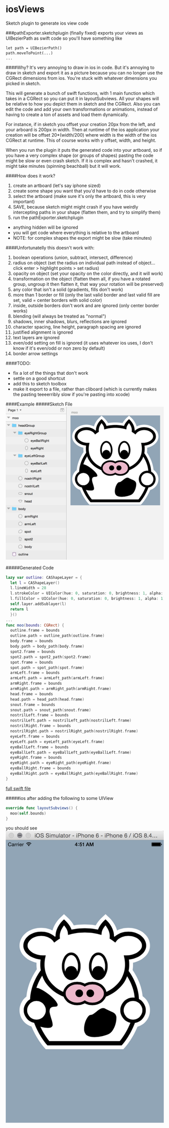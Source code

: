 iosViews
========

Sketch plugin to generate ios view code

###pathExporter.sketchplugin (finally fixed)
exports your views as UIBezierPath as swift code
so you'll have something like

    let path = UIBezierPath()
    path.moveToPoint(...)
    ...

####Why?
It's very annoying to draw in ios in code. But it's annoying to draw in sketch and export it as a picture because you can no longer use the CGRect dimensions from ios. You're stuck with whatever dimensions you picked in sketch.

This will generate a bunch of swift functions, with 1 main function which takes in a CGRect so you can put it in layoutSubviews. All your shapes will be relative to how you depict them in sketch and the CGRect. Also you can edit the code and add your own transformations or animations, instead of having to create a ton of assets and load them dynamically.

For instance, if in sketch you offset your creation 20px from the left, and your arboard is 200px in width. Then at runtime of the ios application your creation will be offset 20*(width/200) where width is the width of the ios CGRect at runtime. This of course works with y offset, width, and height.

When you run the plugin it puts the generated code into your artboard, so if you have a very complex shape (or groups of shapes) pasting the code might be slow or even crash sketch. If it is complex and hasn't crashed, it might take minutes (spinning beachball) but it will work.


####How does it work?
1. create an artboard (let's say iphone sized)
1. create some shape you want that you'd have to do in code otherwise
1. select the artboard (make sure it's only the artboard, this is very important)
1. SAVE, because sketch might might crash if you have weirdly intercepting paths in your shape (flatten them, and try to simplify them)
1. run the pathExporter.sketchplugin
  - anything hidden will be ignored
  - you will get code where everything is relative to the artboard
  - NOTE: for complex shapes the export might be slow (take minutes)

####Unfortunatelly this doesn't work with:
1. boolean operations (union, subtract, intersect, difference)
1. radius on object (set the radius on individual path instead of object... click enter > highlight points > set radius)
1. opacity on object (set your opacity on the color directly, and it will work)
1. transformation on the object (flatten them all, if you have a rotated group, ungroup it then flatten it, that way your rotation will be preserved)
1. any color that isn't a solid (gradients, fills don't work)
1. more than 1 border or fill (only the last valid border and last valid fill are set, valid = center borders with solid color)
1. inside, outside borders don't work and are ignored (only center border works)
1. blending (will always be treated as "normal")
1. shadows, inner shadows, blurs, reflections are ignored
1. character spacing, line height, paragraph spacing are ignored
1. justified alignment is ignored
1. text layers are ignored
1. even/odd setting on fill is ignored (it uses whatever ios uses, I don't know if it's even/odd or non zero by default)
1. border arrow settings

####TODO:
- fix a lot of the things that don't work
- settle on a good shortcut
- add this to sketch toolbox
- make it export to a file, rather than cliboard (which is currently makes the pasting teeeerribly slow if you're pasting into xcode)

####Example
#####Sketch File
![moo png](https://github.com/Charimon/iosViews/blob/master/moo_sketch.png?raw=true "moo_sketch.png")

#####Generated Code
```swift
lazy var outline: CAShapeLayer = {
  let l = CAShapeLayer()
  l.lineWidth = 28
  l.strokeColor = UIColor(hue: 0, saturation: 0, brightness: 1, alpha: 1).CGColor
  l.fillColor = UIColor(hue: 0, saturation: 0, brightness: 1, alpha: 1).CGColor
  self.layer.addSublayer(l)
  return l
  }()
...
func moo(bounds: CGRect) {
  outline.frame = bounds
  outline.path = outline_path(outline.frame)
  body.frame = bounds
  body.path = body_path(body.frame)
  spot2.frame = bounds
  spot2.path = spot2_path(spot2.frame)
  spot.frame = bounds
  spot.path = spot_path(spot.frame)
  armLeft.frame = bounds
  armLeft.path = armLeft_path(armLeft.frame)
  armRight.frame = bounds
  armRight.path = armRight_path(armRight.frame)
  head.frame = bounds
  head.path = head_path(head.frame)
  snout.frame = bounds
  snout.path = snout_path(snout.frame)
  nostrilLeft.frame = bounds
  nostrilLeft.path = nostrilLeft_path(nostrilLeft.frame)
  nostrilRight.frame = bounds
  nostrilRight.path = nostrilRight_path(nostrilRight.frame)
  eyeLeft.frame = bounds
  eyeLeft.path = eyeLeft_path(eyeLeft.frame)
  eyeBallLeft.frame = bounds
  eyeBallLeft.path = eyeBallLeft_path(eyeBallLeft.frame)
  eyeRight.frame = bounds
  eyeRight.path = eyeRight_path(eyeRight.frame)
  eyeBallRight.frame = bounds
  eyeBallRight.path = eyeBallRight_path(eyeBallRight.frame)
}
```
[full swift file](../moo.swift)

#####ios
after adding the following to some UIView
```swift
override func layoutSubviews() {
  moo(self.bounds)
}
```
you should see
![moo_ios png](https://github.com/Charimon/iosViews/blob/master/moo_iphone.png?raw=true "moo_iphone.png")


